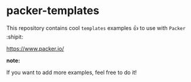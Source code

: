 # packer-templates

This repository contains cool `templates` examples :+1: to use with `Packer` :shipit:

https://www.packer.io/


**note:**

If you want to add more examples, feel free to do it!
